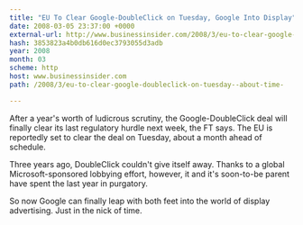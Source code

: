```yaml
---
title: "EU To Clear Google-DoubleClick on Tuesday, Google Into Display"
date: 2008-03-05 23:37:00 +0000
external-url: http://www.businessinsider.com/2008/3/eu-to-clear-google-doubleclick-on-tuesday--about-time-
hash: 3853823a4b0db616d0ec3793055d3adb
year: 2008
month: 03
scheme: http
host: www.businessinsider.com
path: /2008/3/eu-to-clear-google-doubleclick-on-tuesday--about-time-

---
```


After a year's worth of ludicrous scrutiny, the Google-DoubleClick deal will finally clear its last regulatory hurdle next week, the FT says. The EU is reportedly set to clear the deal on Tuesday, about a month ahead of schedule.

Three years ago, DoubleClick couldn't give itself away.  Thanks to a global Microsoft-sponsored lobbying effort, however, it and it's soon-to-be parent have spent the last year in purgatory.

So now Google can finally leap with both feet into the world of display advertising.  Just in the nick of time.
